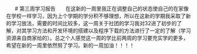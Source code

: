 &nbsp;&nbsp;&nbsp;&nbsp;&nbsp;&nbsp;# 第三周学习报告
&nbsp;&nbsp;&nbsp;&nbsp;&nbsp;&nbsp;在这新的一周里我正在调整自己的状态使自己的在家像在学校一样学习，因为上个学期的学分积不够理想，所以在这新的学期我采取了新的学习放法，需要的时间比较多，这一周关于社团的学习我对32进了初步的了解，对其学习方法和开发环境的搭建以及程序下载的方法进行了一定的了解（学习资源来自商家给的）。总之个人感觉这一周的学比前两周的学习要充实学的更多，希望在新的一周里依然努了学习。新的一周加油！！！！

